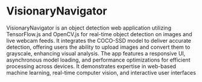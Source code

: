 # VisionaryNavigator
  VisionaryNavigator is an object detection web application utilizing TensorFlow.js and OpenCV.js for real-time object detection on images and live webcam feeds. It integrates the COCO-SSD model to deliver accurate detection, offering users the ability to upload images and convert them to grayscale, enhancing visual analysis.
  The app features a responsive UI, asynchronous model loading, and performance optimizations for
  efficient processing across devices. It demonstrates expertise in web-based machine learning, real-time
  computer vision, and interactive user interfaces